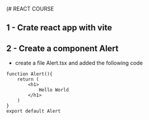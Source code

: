 (# REACT COURSE


## 1 - Crate react app with vite


## 2 - Create a component Alert
* create a file Alert.tsx and added the following code
```
function Alert(){
    return (
        <h1>
            Hello World
        </h1>
    )
}
export default Alert